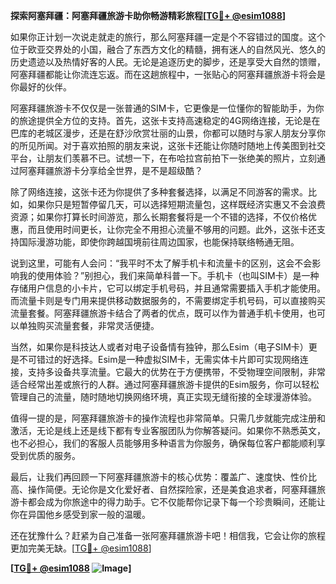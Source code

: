 **探索阿塞拜疆：阿塞拜疆旅游卡助你畅游精彩旅程[[TG💪+ @esim1088](https://t.me/s/esim1088)]**

如果你正计划一次说走就走的旅行，那么阿塞拜疆一定是个不容错过的国度。这个位于欧亚交界处的小国，融合了东西方文化的精髓，拥有迷人的自然风光、悠久的历史遗迹以及热情好客的人民。无论是追逐历史的脚步，还是享受大自然的馈赠，阿塞拜疆都能让你流连忘返。而在这趟旅程中，一张贴心的阿塞拜疆旅游卡将会是你最好的伙伴。

阿塞拜疆旅游卡不仅仅是一张普通的SIM卡，它更像是一位懂你的智能助手，为你的旅途提供全方位的支持。首先，这张卡支持高速稳定的4G网络连接，无论是在巴库的老城区漫步，还是在舒沙欣赏壮丽的山景，你都可以随时与家人朋友分享你的所见所闻。对于喜欢拍照的朋友来说，这张卡还能让你随时随地上传美图到社交平台，让朋友们羡慕不已。试想一下，在布哈拉宫前拍下一张绝美的照片，立刻通过阿塞拜疆旅游卡分享给全世界，是不是超级酷？

除了网络连接，这张卡还为你提供了多种套餐选择，以满足不同游客的需求。比如，如果你只是短暂停留几天，可以选择短期流量包，这样既经济实惠又不会浪费资源；如果你打算长时间游览，那么长期套餐将是一个不错的选择，不仅价格优惠，而且使用时间更长，让你完全不用担心流量不够用的问题。此外，这张卡还支持国际漫游功能，即使你跨越国境前往周边国家，也能保持联络畅通无阻。

说到这里，可能有人会问：“我平时不太了解手机卡和流量卡的区别，这会不会影响我的使用体验？”别担心，我们来简单科普一下。手机卡（也叫SIM卡）是一种存储用户信息的小卡片，它可以绑定手机号码，并且通常需要插入手机才能使用。而流量卡则是专门用来提供移动数据服务的，不需要绑定手机号码，可以直接购买流量套餐。阿塞拜疆旅游卡结合了两者的优点，既可以作为普通手机卡使用，也可以单独购买流量套餐，非常灵活便捷。

当然，如果你是科技达人或者对电子设备情有独钟，那么Esim（电子SIM卡）更是不可错过的好选择。Esim是一种虚拟SIM卡，无需实体卡片即可实现网络连接，支持多设备共享流量。它最大的优势在于方便携带，不受物理空间限制，非常适合经常出差或旅行的人群。通过阿塞拜疆旅游卡提供的Esim服务，你可以轻松管理自己的流量，随时随地切换网络环境，真正实现无缝衔接的全球漫游体验。

值得一提的是，阿塞拜疆旅游卡的操作流程也非常简单。只需几步就能完成注册和激活，无论是线上还是线下都有专业客服团队为你解答疑问。如果你不熟悉英文，也不必担心，我们的客服人员能够用多种语言为你服务，确保每位客户都能顺利享受到优质的服务。

最后，让我们再回顾一下阿塞拜疆旅游卡的核心优势：覆盖广、速度快、性价比高、操作简便。无论你是文化爱好者、自然探险家，还是美食追求者，阿塞拜疆旅游卡都会成为你旅途中的得力助手。它不仅能帮你记录下每一个珍贵瞬间，还能让你在异国他乡感受到家一般的温暖。

还在犹豫什么？赶紧为自己准备一张阿塞拜疆旅游卡吧！相信我，它会让你的旅程更加完美无缺。[[TG💪+ @esim1088](https://t.me/s/esim1088)]

**[[TG💪+ @esim1088](https://t.me/s/esim1088) ![Image](https://i.postimg.cc/4NQfJmqS/Snipaste-2025-05-13-00-14-12.png)]**